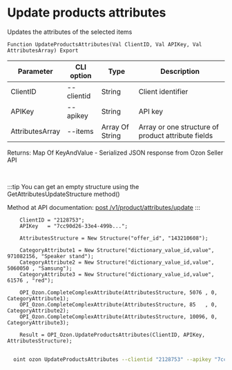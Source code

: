 ﻿---
sidebar_position: 7
---

# Update products attributes
 Updates the attributes of the selected items



`Function UpdateProductsAttributes(Val ClientID, Val APIKey, Val AttributesArray) Export`

  | Parameter | CLI option | Type | Description |
  |-|-|-|-|
  | ClientID | --clientid | String | Client identifier |
  | APIKey | --apikey | String | API key |
  | AttributesArray | --items | Array Of String | Array or one structure of product attribute fields |

  
  Returns:  Map Of KeyAndValue - Serialized JSON response from Ozon Seller API

<br/>

:::tip
You can get an empty structure using the GetAttributesUpdateStructure method()

 Method at API documentation: [post /v1/product/attributes/update](https://docs.ozon.ru/api/seller/#operation/ProductAPI_ProductUpdateAttributes)
:::
<br/>


```bsl title="Code example"
    ClientID = "2128753";
    APIKey   = "7cc90d26-33e4-499b...";

    AttributesStructure = New Structure("offer_id", "143210608");

    CategoryAttribute1 = New Structure("dictionary_value_id,value", 971082156, "Speaker stand");
    CategoryAttribute2 = New Structure("dictionary_value_id,value", 5060050 , "Samsung");
    CategoryAttribute3 = New Structure("dictionary_value_id,value", 61576 , "red");

    OPI_Ozon.CompleteComplexAttribute(AttributesStructure, 5076 , 0, CategoryAttribute1);
    OPI_Ozon.CompleteComplexAttribute(AttributesStructure, 85   , 0, CategoryAttribute2);
    OPI_Ozon.CompleteComplexAttribute(AttributesStructure, 10096, 0, CategoryAttribute3);

    Result = OPI_Ozon.UpdateProductsAttributes(ClientID, APIKey, AttributesStructure);
```



```sh title="CLI command example"
    
  oint ozon UpdateProductsAttributes --clientid "2128753" --apikey "7cc90d26-33e4-499b..." --items %items%

```

```json title="Result"

```
